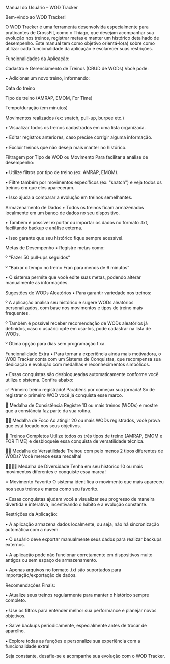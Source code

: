 Manual do Usuário – WOD Tracker

Bem-vindo ao WOD Tracker!

O WOD Tracker é uma ferramenta desenvolvida especialmente para praticantes de CrossFit, como o Thiago, que desejam acompanhar sua evolução nos treinos, registrar metas e manter um histórico detalhado de desempenho. Este manual tem como objetivo orientá-lo(a) sobre como utilizar cada funcionalidade da aplicação e esclarecer suas restrições.

Funcionalidades da Aplicação:

Cadastro e Gerenciamento de Treinos (CRUD de WODs)
Você pode:

• Adicionar um novo treino, informando:

Data do treino

Tipo de treino (AMRAP, EMOM, For Time)

Tempo/duração (em minutos)

Movimentos realizados (ex: snatch, pull-up, burpee etc.)

• Visualizar todos os treinos cadastrados em uma lista organizada.

• Editar registros anteriores, caso precise corrigir alguma informação.

• Excluir treinos que não deseja mais manter no histórico.

Filtragem por Tipo de WOD ou Movimento
Para facilitar a análise de desempenho:

• Utilize filtros por tipo de treino (ex: AMRAP, EMOM).

• Filtre também por movimentos específicos (ex: "snatch") e veja todos os treinos em que eles apareceram.

• Isso ajuda a comparar a evolução em treinos semelhantes.

Armazenamento de Dados
• Todos os treinos ficam armazenados localmente em um banco de dados no seu dispositivo.

• Também é possível exportar ou importar os dados no formato .txt, facilitando backup e análise externa.

• Isso garante que seu histórico fique sempre acessível.

Metas de Desempenho
• Registre metas como:

º “Fazer 50 pull-ups seguidos”

º “Baixar o tempo no treino Fran para menos de 6 minutos”

• O sistema permite que você edite suas metas, podendo alterar manualmente as informações.

Sugestões de WODs Aleatórios
• Para garantir variedade nos treinos:

º A aplicação analisa seu histórico e sugere WODs aleatórios personalizados, com base nos movimentos e tipos de treino mais frequentes.

º Também é possível receber recomendação de WODs aleatórios já definidos, caso o usuário opte em usá-los, pode cadastrar na lista de WODs.

º Ótima opção para dias sem programação fixa.

Funcionalidade Extra
• Para tornar a experiência ainda mais motivadora, o WOD Tracker conta com um Sistema de Conquistas, que recompensa sua dedicação e evolução com medalhas e reconhecimentos simbólicos.

• Essas conquistas são desbloqueadas automaticamente conforme você utiliza o sistema. Confira abaixo:

✅ Primeiro treino registrado! Parabéns por começar sua jornada! Só de registrar o primeiro WOD você já conquista esse marco.

🏅 Medalha de Consistência Registre 10 ou mais treinos (WODs) e mostre que a constância faz parte da sua rotina.

🏅🏅 Medalha de Foco Ao atingir 20 ou mais WODs registrados, você prova que está focado nos seus objetivos.

🧠 Treinos Completos Utilize todos os três tipos de treino (AMRAP, EMOM e FOR TIME) e desbloqueie essa conquista de versatilidade técnica.

🤸‍♂ Medalha de Versatilidade Treinou com pelo menos 2 tipos diferentes de WODs? Você merece essa medalha!

🤸‍♀🤸‍♀ Medalha de Diversidade Tenha em seu histórico 10 ou mais movimentos diferentes e conquiste essa marca!

⭐ Movimento Favorito O sistema identifica o movimento que mais apareceu nos seus treinos e marca como seu favorito.

• Essas conquistas ajudam você a visualizar seu progresso de maneira divertida e interativa, incentivando o hábito e a evolução constante.

Restrições da Aplicação:

• A aplicação armazena dados localmente, ou seja, não há sincronização automática com a nuvem.

• O usuário deve exportar manualmente seus dados para realizar backups externos.

• A aplicação pode não funcionar corretamente em dispositivos muito antigos ou sem espaço de armazenamento.

• Apenas arquivos no formato .txt são suportados para importação/exportação de dados.

Recomendações Finais:

• Atualize seus treinos regularmente para manter o histórico sempre completo.

• Use os filtros para entender melhor sua performance e planejar novos objetivos.

• Salve backups periodicamente, especialmente antes de trocar de aparelho.

• Explore todas as funções e personalize sua experiência com a funcionalidade extra!

Seja constante, desafie-se e acompanhe sua evolução com o WOD Tracker.
